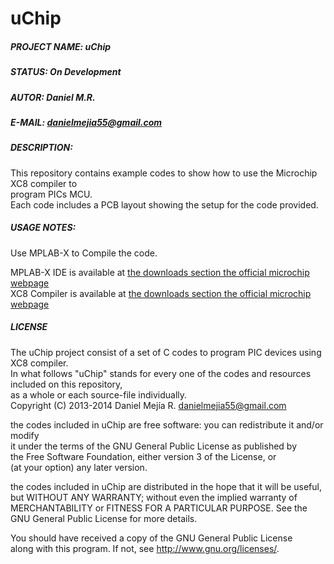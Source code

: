 uChip
=====

##### PROJECT NAME:	uChip
##### STATUS:		On Development
##### AUTOR:		Daniel M.R.
##### E-MAIL:		[danielmejia55@gmail.com](mailto:danielmejia55@gmail.com)  
##### DESCRIPTION:  
This repository contains example codes to show how to use the Microchip XC8 compiler to  
program PICs MCU.   
Each code includes a PCB layout showing the setup for the code provided.

##### USAGE NOTES:  

Use MPLAB-X to Compile the code.

MPLAB-X IDE is available at [the downloads section the official microchip webpage](www.microchip.com/mplabx)  
XC8 Compiler is available at [the downloads section the official microchip webpage](www.microchip.com/mplabx)  


##### LICENSE
    
The uChip project consist of a set of C codes to program PIC devices using XC8 compiler.  
In what follows "uChip" stands for every one of the codes and resources included on this repository,  
as a whole or each source-file individually.   
Copyright (C) 2013-2014  Daniel Mejía R. [danielmejia55@gmail.com](mailto:danielmejia55@gmail.com)  

the codes included in uChip are free software: you can redistribute it and/or modify  
it under the terms of the GNU General Public License as published by  
the Free Software Foundation, either version 3 of the License, or  
(at your option) any later version.  

the codes included in uChip are distributed in the hope that it will be useful,  
but WITHOUT ANY WARRANTY; without even the implied warranty of  
MERCHANTABILITY or FITNESS FOR A PARTICULAR PURPOSE.  See the  
GNU General Public License for more details.  

You should have received a copy of the GNU General Public License  
along with this program.  If not, see <http://www.gnu.org/licenses/>.  
